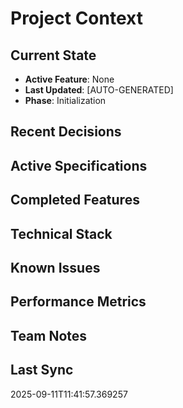 # Project Context

## Current State
- **Active Feature**: None
- **Last Updated**: [AUTO-GENERATED]
- **Phase**: Initialization

## Recent Decisions
<!-- Updated by AI during development -->

## Active Specifications
<!-- List of in-progress specifications -->

## Completed Features
<!-- List of completed features with links -->

## Technical Stack
<!-- Current technology choices -->

## Known Issues
<!-- Active bugs or technical debt -->

## Performance Metrics
<!-- Key performance indicators -->

## Team Notes
<!-- Important reminders or observations -->

## Last Sync
2025-09-11T11:41:57.369257
